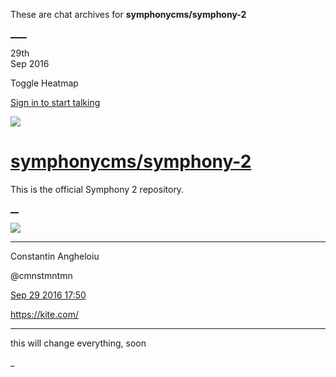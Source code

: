 These are chat archives for **symphonycms/symphony-2**

[__](/symphonycms/symphony-2/archives/2016/09/30)[__](/symphonycms/symphony-2/archives/2016/09/28)

29th  
Sep 2016

Toggle Heatmap

[Sign in to start talking](/login?action=login&button=archive-login)

![](https://avatars-02.gitter.im/group/iv/3/57542c45c43b8c601977197e?s=48)

#  [symphonycms/symphony-2](/symphonycms/symphony-2)

This is the official Symphony 2 repository.

[ __](/orgs/symphonycms/rooms "More symphonycms rooms")

![](https://avatars1.githubusercontent.com/u/2312755?v=3&s=30)

____

Constantin Angheloiu

@cmnstmntmn

[Sep 29 2016
17:50](https://gitter.im/symphonycms/symphony-2?at=57ed545eb0ff456d3acffdb2)

<https://kite.com/>

____

this will change everything, soon

_

